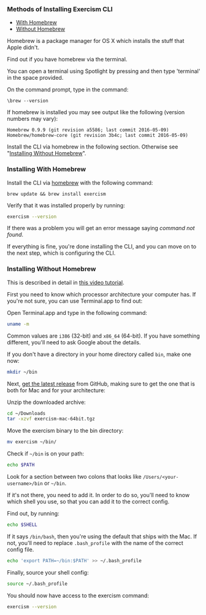 ### Methods of Installing Exercism CLI

  - [With Homebrew](#installing-with-homebrew)
  - [Without Homebrew](#installing-without-homebrew)

Homebrew is a package manager for OS X which installs the stuff that Apple
didn't.

Find out if you have homebrew via the terminal.

You can open a terminal using Spotlight by pressing <command><spacebar> and
then type 'terminal' in the space provided.

On the command prompt, type in the command:

`\brew --version`

If homebrew is installed you may see output like the following (version numbers may vary):

```
Homebrew 0.9.9 (git revision a5586; last commit 2016-05-09)
Homebrew/homebrew-core (git revision 3b4c; last commit 2016-05-09)
```

Install the CLI via homebrew in the following section.  Otherwise see
"[Installing Without Homebrew](#installing-without-homebrew)".


<a name="installing-with-homebrew"></a>
### Installing With Homebrew 

Install the CLI via [homebrew](http://brew.sh/) with the following command:

```
brew update && brew install exercism
```

Verify that it was installed properly by running:

```bash
exercism --version
```

If there was a problem you will get an error message saying _command not found_.

If everything is fine, you're done installing the CLI, and you can move on to the next step,
which is configuring the CLI.


<a name="installing-without-homebrew"></a>
### Installing Without Homebrew 

This is described in detail in [this video tutorial](https://www.youtube.com/watch?v=TCT4eHGwfaE).

First you need to know which processor architecture your computer has. If
you're not sure, you can use Terminal.app to find out:

Open Terminal.app and type in the following command:

```bash
uname -m
```

Common values are `i386` (32-bit) and `x86_64` (64-bit). If you have something
different, you'll need to ask Google about the details.

If you don't have a directory in your home directory called `bin`, make one now:

```bash
mkdir ~/bin
```

Next, [get the latest
release](https://github.com/exercism/cli/releases/latest) from GitHub, making
sure to get the one that is both for Mac and for your architecture:

Unzip the downloaded archive:

```bash
cd ~/Downloads
tar -xzvf exercism-mac-64bit.tgz
```

Move the exercism binary to the bin directory:

```bash
mv exercism ~/bin/
```

Check if `~/bin` is on your path:

```bash
echo $PATH
```

Look for a section between two colons that looks like
`/Users/<your-username>/bin` or `~/bin`.

If it's not there, you need to add it. In order to do so, you'll need to
know which shell you use, so that you can add it to the correct config.

Find out, by running:

```bash
echo $SHELL
```

If it says `/bin/bash`, then you're using the default that ships with the Mac.
If not, you'll need to replace `.bash_profile` with the name of the correct
config file.

```bash
echo 'export PATH=~/bin:$PATH' >> ~/.bash_profile
```

Finally, source your shell config:

```bash
source ~/.bash_profile
```

You should now have access to the exercism command:

```bash
exercism --version
```
